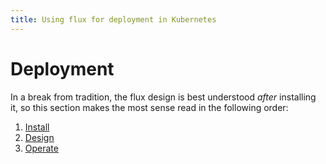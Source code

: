 ```yaml
---
title: Using flux for deployment in Kubernetes
---
```


# Deployment

In a break from tradition, the flux design is best understood *after* installing it, so this section makes the most sense read in the following order:

1. [Install](/kubernetes/deployment/flux/install/)
2. [Design](/kubernetes/deployment/flux/design/)
3. [Operate](/kubernetes/deployment/flux/operate/)
